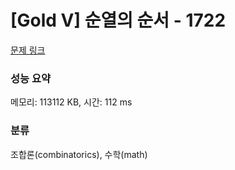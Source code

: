 # [Gold V] 순열의 순서 - 1722 

[문제 링크](https://www.acmicpc.net/problem/1722) 

### 성능 요약

메모리: 113112 KB, 시간: 112 ms

### 분류

조합론(combinatorics), 수학(math)

